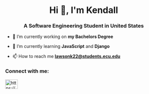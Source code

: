 <h1 align="center">Hi 👋, I'm Kendall</h1>
<h3 align="center">A Software Engineering Student in United States</h3>

- 🔭 I’m currently working on **my Bachelors Degree**

- 🌱 I’m currently learning **JavaScript** and **Django**

- 📫 How to reach me **lawsonk22@students.ecu.edu**

<h3 align="left">Connect with me:</h3>
<p align="left">
<a href="https://www.linkedin.com/in/kendall-lawson-2a2b6b252/" target="blank"><img align="center" src="https://raw.githubusercontent.com/rahuldkjain/github-profile-readme-generator/master/src/images/icons/Social/linked-in-alt.svg" alt="https://www.linkedin.com/in/kendall-lawson-2a2b6b252/" height="30" width="40" /></a>
</p>

